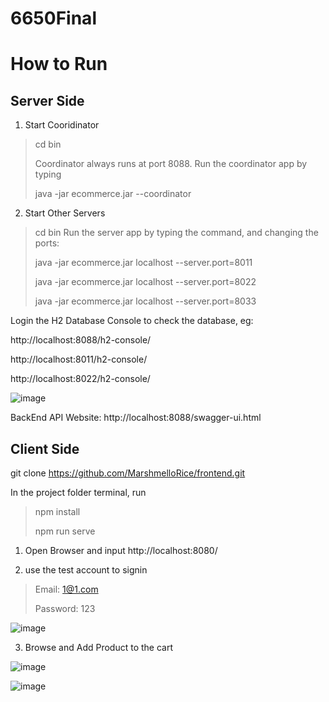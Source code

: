 # 6650Final

# How to Run

## Server Side

1. Start Cooridinator

> cd bin
> 
> Coordinator always runs at port 8088. Run the coordinator app by typing
> 
> java -jar ecommerce.jar --coordinator

2. Start Other Servers
> cd bin
> Run the server app by typing the command, and changing the ports:
> 
> java -jar ecommerce.jar localhost --server.port=8011
> 
> java -jar ecommerce.jar localhost --server.port=8022
> 
> java -jar ecommerce.jar localhost --server.port=8033


Login the H2 Database Console to check the database, eg:

http://localhost:8088/h2-console/

http://localhost:8011/h2-console/

http://localhost:8022/h2-console/

![image](https://user-images.githubusercontent.com/8579944/233249245-93c169bb-e16b-4d6c-9791-9e53c2ea4644.png)

BackEnd API Website: http://localhost:8088/swagger-ui.html

## Client Side
git clone https://github.com/MarshmelloRice/frontend.git

In the project folder terminal, run
> npm install
> 
> npm run serve


1. Open Browser and input http://localhost:8080/



2. use the test account to signin

> Email: 1@1.com
> 
> Password: 123

![image](https://user-images.githubusercontent.com/8579944/234124670-fe2b55dd-b836-4d23-8b5b-66a18aa262ff.png)


3. Browse and Add Product to the cart

![image](https://user-images.githubusercontent.com/8579944/234124884-834f422e-6e48-4f8a-9a8a-cb141c26e5ab.png)

![image](https://user-images.githubusercontent.com/8579944/234124852-6861e155-5a71-417b-8c54-a6cc38da4633.png)


